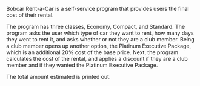 Bobcar Rent-a-Car is a self-service program that provides users the final cost of their rental. 

The program has three classes, Economy, Compact, and Standard. The program asks the user which type of car they want to rent, how many days they went to rent it, and asks whether or not they are a club member. Being a club member opens up another option, the Platinum Executive Package, which is an additional 20% cost of the base price.  Next, the program calculates the cost of the rental, and applies a discount if they are a club member and if they wanted the Platinum Executive Package.

The total amount estimated is printed out.
